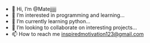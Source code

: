 - 👋 Hi, I’m @Matejjjjj
- 👀 I’m interested in programming and learning...
- 🌱 I’m currently learning python...
- 💞️ I’m looking to collaborate on interesting projects...
- 📫 How to reach me inspiredmotivation123@gmail.com

<!---
Matejjjjj/Matejjjjj is a ✨ special ✨ repository because its `README.md` (this file) appears on your GitHub profile.
You can click the Preview link to take a look at your changes.
--->
